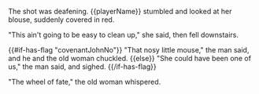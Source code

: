 The shot was deafening. {{playerName}} stumbled and looked at her blouse, suddenly covered in red.

"This ain't going to be easy to clean up," she said, then fell downstairs.

{{#if-has-flag "covenantJohnNo"}}
"That nosy little mouse," the man said, and he and the old woman chuckled.
{{else}}
"She could have been one of us," the man said, and sighed.
{{/if-has-flag}}

"The wheel of fate," the old woman whispered.
